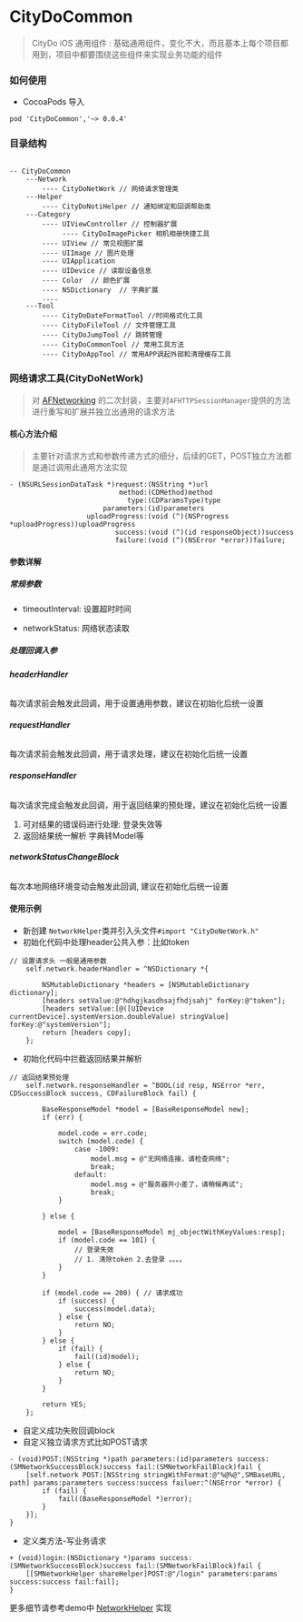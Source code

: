 # CityDoCommon
> CityDo iOS 通用组件 : 基础通用组件，变化不大，而且基本上每个项目都用到，项目中都要围绕这些组件来实现业务功能的组件

### 如何使用 

* CocoaPods 导入

```
pod 'CityDoCommon','~> 0.0.4'
```

### 目录结构

```

-- CityDoCommon
    ---Network
        ---- CityDoNetWork // 网络请求管理类
    ---Helper
        ---- CityDoNotiHelper // 通知绑定和回调帮助类
    ---Category
        ---- UIViewController // 控制器扩展
             ---- CityDoImagePicker 相机相册快捷工具
        ---- UIView // 常见视图扩展
        ---- UIImage // 图片处理
        ---- UIApplication
        ---- UIDevice // 读取设备信息
        ---- Color  // 颜色扩展
        ---- NSDictionary  // 字典扩展
        ....
    ---Tool
        ---- CityDoDateFormatTool //时间格式化工具
        ---- CityDoFileTool // 文件管理工具
        ---- CityDoJumpTool // 跳转管理
        ---- CityDoCommonTool // 常用工具方法
        ---- CityDoAppTool // 常用APP调起外部和清理缓存工具

```


### 网络请求工具(CityDoNetWork)

> 对 [AFNetworking](https://github.com/AFNetworking/AFNetworking) 的二次封装，主要对`AFHTTPSessionManager`提供的方法进行重写和扩展并独立出通用的请求方法

#### 核心方法介绍

>  主要针对请求方式和参数传递方式的细分，后续的GET，POST独立方法都是通过调用此通用方法实现
```
- (NSURLSessionDataTask *)request:(NSString *)url
                           method:(CDMethod)method
                             type:(CDParamsType)type
                       parameters:(id)parameters
                   uploadProgress:(void (^)(NSProgress *uploadProgress))uploadProgress
                          success:(void (^)(id responseObject))success
                          failure:(void (^)(NSError *error))failure;
```
#### 参数详解

##### 常规参数
* timeoutInterval: 设置超时时间

* networkStatus: 网络状态读取

##### 处理回调入参

###### **headerHandler**

每次请求前会触发此回调，用于设置通用参数，建议在初始化后统一设置

###### **requestHandler**

每次请求前会触发此回调，用于请求处理，建议在初始化后统一设置

###### **responseHandler**

每次请求完成会触发此回调，用于返回结果的预处理，建议在初始化后统一设置
1. 可对结果的错误码进行处理: 登录失效等
2. 返回结果统一解析 字典转Model等
   
###### **networkStatusChangeBlock**

每次本地网络环境变动会触发此回调, 建议在初始化后统一设置

#### 使用示例

* 新创建 `NetworkHelper`类并引入头文件`#import "CityDoNetWork.h"`
* 初始化代码中处理header公共入参：比如token
  
```
// 设置请求头 一般是通用参数
    self.network.headerHandler = ^NSDictionary *{
        
        NSMutableDictionary *headers = [NSMutableDictionary dictionary];
        [headers setValue:@"hdhgjkasdhsajfhdjsahj" forKey:@"token"];
        [headers setValue:[@([UIDevice currentDevice].systemVersion.doubleValue) stringValue] forKey:@"systemVersion"];
        return [headers copy];
    };

```

* 初始化代码中拦截返回结果并解析

```
// 返回结果预处理
    self.network.responseHandler = ^BOOL(id resp, NSError *err, CDSuccessBlock success, CDFailureBlock fail) {
        
        BaseResponseModel *model = [BaseResponseModel new];
        if (err) {
            
            model.code = err.code;
            switch (model.code) {
                case -1009:
                    model.msg = @"无网络连接，请检查网络";
                    break;
                default:
                    model.msg = @"服务器开小差了，请稍候再试";
                    break;
            }
            
        } else {
            
            model = [BaseResponseModel mj_objectWithKeyValues:resp];
            if (model.code == 101) {
                // 登录失效
                // 1. 清除token 2.去登录 。。。。
            }
        }
        
        if (model.code == 200) { // 请求成功
            if (success) {
                success(model.data);
            } else {
                return NO;
            }
        } else {
            if (fail) {
                fail((id)model);
            } else {
                return NO;
            }
        }
        
        return YES;
    };
```
* 自定义成功失败回调block
* 自定义独立请求方式比如POST请求

```
- (void)POST:(NSString *)path parameters:(id)parameters success:(SMNetworkSuccessBlock)success fail:(SMNetworkFailBlock)fail {
    [self.network POST:[NSString stringWithFormat:@"%@%@",SMBaseURL, path] params:parameters success:success failuer:^(NSError *error) {
        if (fail) {
            fail((BaseResponseModel *)error);
        }
    }];
}
```

* 定义类方法-写业务请求

```
+ (void)login:(NSDictionary *)params success:(SMNetworkSuccessBlock)success fail:(SMNetworkFailBlock)fail {
    [[SMNetworkHelper shareHelper]POST:@"/login" parameters:params success:success fail:fail];
}
```

更多细节请参考demo中 [NetworkHelper](https://github.com/CityDo/CityDoCommon/tree/master/CityDoCommon/Network) 实现

